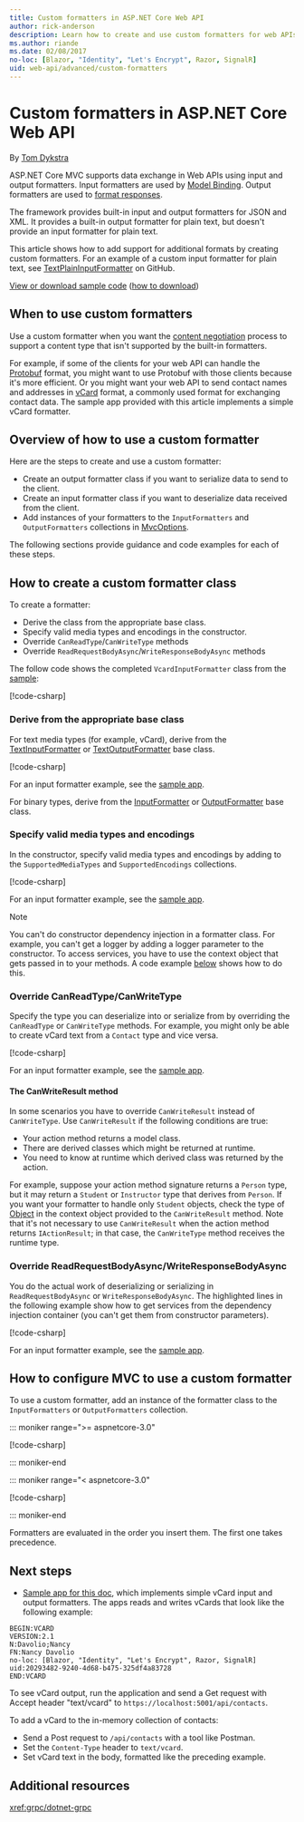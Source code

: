 ```yaml
---
title: Custom formatters in ASP.NET Core Web API
author: rick-anderson
description: Learn how to create and use custom formatters for web APIs in ASP.NET Core.
ms.author: riande
ms.date: 02/08/2017
no-loc: [Blazor, "Identity", "Let's Encrypt", Razor, SignalR]
uid: web-api/advanced/custom-formatters
---
```

# Custom formatters in ASP.NET Core Web API

By [Tom Dykstra](https://github.com/tdykstra)

ASP.NET Core MVC supports data exchange in Web APIs using input and output formatters. Input formatters are used by [Model Binding](xref:mvc/models/model-binding). Output formatters are used to [format responses](xref:web-api/advanced/formatting).

The framework provides built-in input and output formatters for JSON and XML. It provides a built-in output formatter for plain text, but doesn't provide an input formatter for plain text.

This article shows how to add support for additional formats by creating custom formatters. For an example of a custom input formatter for plain text, see [TextPlainInputFormatter](https://github.com/aspnet/Entropy/blob/master/samples/Mvc.Formatters/TextPlainInputFormatter.cs) on GitHub.

[View or download sample code](https://github.com/dotnet/AspNetCore.Docs/tree/master/aspnetcore/web-api/advanced/custom-formatters/sample) ([how to download](xref:index#how-to-download-a-sample))

## When to use custom formatters

Use a custom formatter when you want the [content negotiation](xref:web-api/advanced/formatting#content-negotiation) process to support a content type that isn't supported by the built-in formatters.

For example, if some of the clients for your web API can handle the [Protobuf](https://github.com/google/protobuf) format, you might want to use Protobuf with those clients because it's more efficient. Or you might want your web API to send contact names and addresses in [vCard](https://wikipedia.org/wiki/VCard) format, a commonly used format for exchanging contact data. The sample app provided with this article implements a simple vCard formatter.

## Overview of how to use a custom formatter

Here are the steps to create and use a custom formatter:

* Create an output formatter class if you want to serialize data to send to the client.
* Create an input formatter class if you want to deserialize data received from the client.
* Add instances of your formatters to the `InputFormatters` and `OutputFormatters` collections in [MvcOptions](/dotnet/api/microsoft.aspnetcore.mvc.mvcoptions).

The following sections provide guidance and code examples for each of these steps.

## How to create a custom formatter class

To create a formatter:

* Derive the class from the appropriate base class.
* Specify valid media types and encodings in the constructor.
* Override `CanReadType`/`CanWriteType` methods
* Override `ReadRequestBodyAsync`/`WriteResponseBodyAsync` methods

The follow code shows the completed `VcardInputFormatter` class from the [sample](https://github.com/dotnet/AspNetCore.Docs/tree/master/aspnetcore/web-api/advanced/custom-formatters/3.1sample):

[!code-csharp[](custom-formatters/3.1sample/Formatters/VcardOutputFormatter.cs?name=snippet)]
  
### Derive from the appropriate base class

For text media types (for example, vCard), derive from the [TextInputFormatter](/dotnet/api/microsoft.aspnetcore.mvc.formatters.textinputformatter) or [TextOutputFormatter](/dotnet/api/microsoft.aspnetcore.mvc.formatters.textoutputformatter) base class.

[!code-csharp[](custom-formatters/sample/Formatters/VcardOutputFormatter.cs?name=classdef)]

For an input formatter example, see the [sample app](https://github.com/dotnet/AspNetCore.Docs/tree/master/aspnetcore/web-api/advanced/custom-formatters/sample).

For binary types, derive from the [InputFormatter](/dotnet/api/microsoft.aspnetcore.mvc.formatters.inputformatter) or [OutputFormatter](/dotnet/api/microsoft.aspnetcore.mvc.formatters.outputformatter) base class.

### Specify valid media types and encodings

In the constructor, specify valid media types and encodings by adding to the `SupportedMediaTypes` and `SupportedEncodings` collections.

[!code-csharp[](custom-formatters/sample/Formatters/VcardOutputFormatter.cs?name=ctor&highlight=3,5-6)]

For an input formatter example, see the [sample app](https://github.com/dotnet/AspNetCore.Docs/tree/master/aspnetcore/web-api/advanced/custom-formatters/sample).

> [!NOTE]
> You can't do constructor dependency injection in a formatter class. For example, you can't get a logger by adding a logger parameter to the constructor. To access services, you have to use the context object that gets passed in to your methods. A code example [below](#read-write) shows how to do this.

### Override CanReadType/CanWriteType

Specify the type you can deserialize into or serialize from by overriding the `CanReadType` or `CanWriteType` methods. For example, you might only be able to create vCard text from a `Contact` type and vice versa.

[!code-csharp[](custom-formatters/sample/Formatters/VcardOutputFormatter.cs?name=canwritetype)]

For an input formatter example, see the [sample app](https://github.com/dotnet/AspNetCore.Docs/tree/master/aspnetcore/web-api/advanced/custom-formatters/sample).

#### The CanWriteResult method

In some scenarios you have to override `CanWriteResult` instead of `CanWriteType`. Use `CanWriteResult` if the following conditions are true:

* Your action method returns a model class.
* There are derived classes which might be returned at runtime.
* You need to know at runtime which derived class was returned by the action.

For example, suppose your action method signature returns a `Person` type, but it may return a `Student` or `Instructor` type that derives from `Person`. If you want your formatter to handle only `Student` objects, check the type of [Object](/dotnet/api/microsoft.aspnetcore.mvc.formatters.outputformattercanwritecontext.object#Microsoft_AspNetCore_Mvc_Formatters_OutputFormatterCanWriteContext_Object) in the context object provided to the `CanWriteResult` method. Note that it's not necessary to use `CanWriteResult` when the action method returns `IActionResult`; in that case, the `CanWriteType` method receives the runtime type.

<a id="read-write"></a>

### Override ReadRequestBodyAsync/WriteResponseBodyAsync

You do the actual work of deserializing or serializing in `ReadRequestBodyAsync` or `WriteResponseBodyAsync`. The highlighted lines in the following example show how to get services from the dependency injection container (you can't get them from constructor parameters).

[!code-csharp[](custom-formatters/sample/Formatters/VcardOutputFormatter.cs?name=writeresponse&highlight=3-4)]

For an input formatter example, see the [sample app](https://github.com/dotnet/AspNetCore.Docs/tree/master/aspnetcore/web-api/advanced/custom-formatters/sample).

## How to configure MVC to use a custom formatter

To use a custom formatter, add an instance of the formatter class to the `InputFormatters` or `OutputFormatters` collection.

::: moniker range=">= aspnetcore-3.0"

[!code-csharp[](custom-formatters/3.1sample/Startup.cs?name=mvcoptions&highlight=3-4)]

::: moniker-end

::: moniker range="< aspnetcore-3.0"

[!code-csharp[](custom-formatters/sample/Startup.cs?name=mvcoptions&highlight=3-4)]

::: moniker-end

Formatters are evaluated in the order you insert them. The first one takes precedence.

## Next steps

* [Sample app for this doc](https://github.com/dotnet/AspNetCore.Docs/tree/master/aspnetcore/web-api/advanced/custom-formatters/sample), which implements simple vCard input and output formatters. The apps reads and writes vCards that look like the following example:

```
BEGIN:VCARD
VERSION:2.1
N:Davolio;Nancy
FN:Nancy Davolio
no-loc: [Blazor, "Identity", "Let's Encrypt", Razor, SignalR]
uid:20293482-9240-4d68-b475-325df4a83728
END:VCARD
```

To see vCard output, run the application and send a Get request with Accept header "text/vcard" to `https://localhost:5001/api/contacts`.

To add a vCard to the in-memory collection of contacts:

* Send a Post request to `/api/contacts` with a tool like Postman.
* Set the `Content-Type` header to `text/vcard`.
* Set vCard text in the body, formatted like the preceding example.

## Additional resources

<xref:grpc/dotnet-grpc>